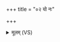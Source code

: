 +++
title = "०२ यो नः"

+++
<details><summary>मूलम् (VS)</summary>

यो नः॑ पाप्म॒न्न जहा॑सि॒ तमु॑ त्वा जहिमो व॒यम्। प॒थामनु॑ व्या॒वर्त॑ने॒ऽन्यं पा॒प्मानु॑ पद्यताम् ॥
</details>